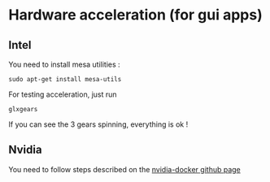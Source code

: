 # Hardware acceleration (for gui apps)
## Intel
You need to install mesa utilities :
```
sudo apt-get install mesa-utils
```
For testing acceleration, just run
```
glxgears
```
If you can see the 3 gears spinning, everything is ok !
## Nvidia
You need to follow steps described on the [nvidia-docker github page](https://github.com/NVIDIA/nvidia-docker/wiki/Installation)
